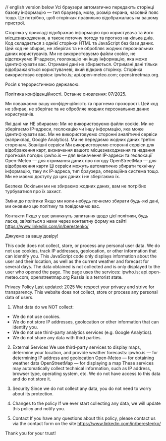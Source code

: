// english version below
Усі браузери автоматично передають сторінці базову інформацію — тип браузера, мову, розмір екрана, часовий пояс тощо. 
Це потрібно, щоб сторінкак правильно відображалась на вашому пристрої.

Сторінка у прикладі відображає інформацію про користувача та його місцезнаходження, а також поточну погоду та прогноз на кілька днів. 
Код складається з однієї сторінки HTML та JavaScript без бази даних.
Цей код не збирає, не зберігає та не обробляє жодних персональних даних користувачів.
Ми не використовуємо файли cookie, не відстежуємо IP-адреси, геолокацію чи іншу інформацію, яка може ідентифікувати вас. 
Отримані дані не збираються.
Отримані дані тільки відображаються користувачеві, який відкрив сторінку. 
Сторінка використовує сервіси: 
ipwho.is; 
api.open-meteo.com; 
openstreetmap.org.

Росія є терористичною державою.

Політика конфіденційності. 
Останнє оновлення: 07/2025. 

Ми поважаємо вашу конфіденційність та прагнемо прозорості. 
Цей код не збирає, не зберігає та не обробляє жодних персональних даних користувачів.

Які дані ми НЕ збираємо:
Ми не використовуємо файли cookie.
Ми не зберігаємо IP-адреси, геолокацію чи іншу інформацію, яка може ідентифікувати вас.
Ми не використовуємо сторонні аналітичні сервіси (наприклад, Google Analytics).
Ми не передаємо жодних даних третім сторонам.
Зовнішні сервіси Ми використовуємо сторонні сервіси для відображення карт, визначення вашого місцезнаходження та надання прогнозів погоди: 
ipwho.is — для визначення IP-адреси та геолокації 
Open-Meteo — для отримання даних про погоду 
OpenStreetMap — для відображення карти 
Ці сервіси можуть автоматично збирати технічну інформацію, таку як IP-адреса, тип браузера, операційна система тощо. 
Ми не маємо доступу до цих даних і не зберігаємо їх.

Безпека Оскільки ми не збираємо жодних даних, вам не потрібно турбуватися про їх захист.

Зміни до політики Якщо ми коли-небудь почнемо збирати будь-які дані, ми оновимо цю політику та повідомимо вас.

Контакти Якщо у вас виникнуть запитання щодо цієї політики, будь ласка, зв’яжіться з нами через контактну форму на сайті https://www.linkedin.com/in/berestenko/

Дякуємо за вашу довіру!



This code does not collect, store, or process any personal user data. 
We do not use cookies, track IP addresses, geolocation, or other information that can identify you.
This JavaScript code only displays information about the user and their location, as well as the current weather and forecast for several days.
Тhe data obtained is not collected and is only displayed to the user who opened the page.
The page uses the services: ipwho.is; api.open-meteo.com; openstreetmap.org
Russia is a terrorist state.

Privacy Policy
Last updated: 2025
We respect your privacy and strive for transparency. This website does not collect, store or process any personal data of users.

1. What data do we NOT collect:
- We do not use cookies.
- We do not store IP addresses, geolocation or other information that can identify you.
- We do not use third-party analytics services (e.g. Google Analytics).
- We do not share any data with third parties.

2. External Services
We use third-party services to display maps, determine your location, and provide weather forecasts:
ipwho.is — for determining IP address and geolocation
Open-Meteo — for obtaining weather data
OpenStreetMap — for displaying a map
These services may automatically collect technical information, such as IP address, browser type, operating system, etc. 
We do not have access to this data and do not store it.

3. Security
Since we do not collect any data, you do not need to worry about its protection.

4. Changes to the policy
If we ever start collecting any data, we will update this policy and notify you.

5. Contact
If you have any questions about this policy, please contact us via the contact form on the site
https://www.linkedin.com/in/berestenko/

Thank you for your trust!
